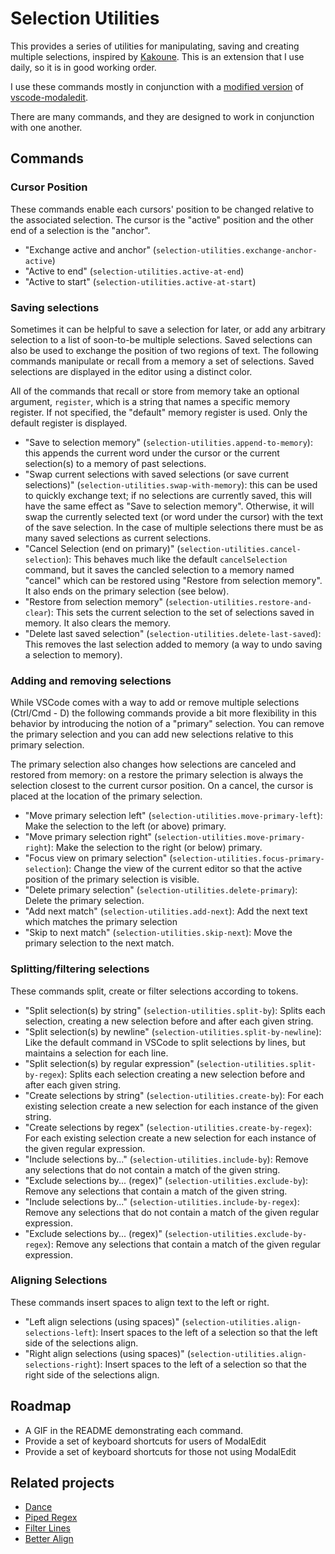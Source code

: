 # Selection Utilities

This provides a series of utilities for manipulating, saving and creating multiple
selections, inspired by [Kakoune](http://kakoune.org/). This is an extension that I use
daily, so it is in good working order.

I use these commands mostly in conjunction with a [modified version](https://github.com/johtela/vscode-modaledit/pull/16) of [vscode-modaledit](https://johtela.github.io/vscode-modaledit/docs/tutorial.html).

There are many commands, and they are designed to work in conjunction with one another.

## Commands

### Cursor Position

These commands enable each cursors' position to be changed relative to the associated
selection. The cursor is the "active" position and the other end of a selection is the
"anchor".

- "Exchange active and anchor" (`selection-utilities.exchange-anchor-active`)
- "Active to end" (`selection-utilities.active-at-end`)
- "Active to start" (`selection-utilities.active-at-start`)

### Saving selections

Sometimes it can be helpful to save a selection for later, or add any arbitrary selection to
a list of soon-to-be multiple selections. Saved selections can also be used to exchange the
position of two regions of text. The following commands manipulate or recall from a memory
a set of selections. Saved selections are displayed in the editor using a distinct color.

All of the commands that recall or store from memory take an optional argument, `register`,
which is a string that names a specific memory register. If not specified, the "default"
memory register is used. Only the default register is displayed.

- "Save to selection memory" (`selection-utilities.append-to-memory`): this appends the
  current word under the cursor or the current selection(s) to a memory of past selections.
- "Swap current selections with saved selections (or save current selections)" (`selection-utilities.swap-with-memory`): this can be used to quickly exchange text; if no selections are
  currently saved, this will have the same effect as "Save to selection memory". Otherwise,
  it will swap the currently selected text (or word under the cursor) with the text
  of the save selection. In the case of multiple selections there must be as many saved
  selections as current selections.
- "Cancel Selection (end on primary)" (`selection-utilities.cancel-selection`):
  This behaves much like the default `cancelSelection` command, but it saves the
  cancled selection to a memory named "cancel" which can be restored using "Restore from selection memory". It also ends on the primary selection (see below).
- "Restore from selection memory" (`selection-utilities.restore-and-clear`): This
  sets the current selection to the set of selections saved in memory. It also clears
  the memory.
- "Delete last saved selection" (`selection-utilities.delete-last-saved`): This removes
  the last selection added to memory (a way to undo saving a selection to memory).

### Adding and removing selections

While VSCode comes with a way to add or remove multiple selections (Ctrl/Cmd - D) the
following commands provide a bit more flexibility in this behavior by introducing the notion
of a "primary" selection. You can remove the primary selection and you can add new
selections relative to this primary selection.

The primary selection also changes how selections are canceled and restored from memory: on
a restore the primary selection is always the selection closest to the current cursor
position. On a cancel, the cursor is placed at the location of the primary selection.

- "Move primary selection left" (`selection-utilities.move-primary-left`): Make the selection to the left (or above) primary.
- "Move primary selection right" (`selection-utilities.move-primary-right`): Make the selection
to the right (or below) primary.
- "Focus view on primary selection" (`selection-utilities.focus-primary-selection`): Change
  the view of the current editor so that the active position of the primary selection
  is visible.
- "Delete primary selection" (`selection-utilities.delete-primary`): Delete the primary
selection.
- "Add next match" (`selection-utilities.add-next`): Add the next text which matches
the primary selection
- "Skip to next match" (`selection-utilities.skip-next`): Move the primary selection to the
next match.

### Splitting/filtering selections

These commands split, create or filter selections according to tokens.

- "Split selection(s) by string" (`selection-utilities.split-by`): Splits each selection,
  creating a new selection before and after each given string.
- "Split selection(s) by newline" (`selection-utilities.split-by-newline`): Like the default
  command in VSCode to split selections by lines, but maintains a selection for each line.
- "Split selection(s) by regular expression" (`selection-utilities.split-by-regex`): Splits
  each selection creating a new selection before and after each given string.
- "Create selections by string" (`selection-utilities.create-by`): For each existing selection
  create a new selection for each instance of the given string.
- "Create selections by regex" (`selection-utilities.create-by-regex`): For each existing
  selection create a new selection for each instance of the given regular expression.
- "Include selections by..." (`selection-utilities.include-by`): Remove any selections that
do not contain a match of the given string.
- "Exclude selections by... (regex)" (`selection-utilities.exclude-by`): Remove any
  selections that contain a match of the given string.
- "Include selections by..." (`selection-utilities.include-by-regex`): Remove any
  selections that do not contain a match of the given regular expression.
- "Exclude selections by... (regex)" (`selection-utilities.exclude-by-regex`): Remove any
  selections that contain a match of the given regular expression.

### Aligning Selections

These commands insert spaces to align text to the left or right.

- "Left align selections (using spaces)" (`selection-utilities.align-selections-left`):
  Insert spaces to the left of a selection so that the left side of the selections align.
- "Right align selections (using spaces)" (`selection-utilities.align-selections-right`):
  Insert spaces to the left of a selection so that the right side of the selections align.

## Roadmap

- A GIF in the README demonstrating each command.
- Provide a set of keyboard shortcuts for users of ModalEdit
- Provide a set of keyboard shortcuts for those not using ModalEdit

## Related projects

- [Dance](https://github.com/71/dance)
- [Piped Regex](https://github.com/akashsaluja/piped-regex-vscode)
- [Filter Lines](https://github.com/everettjf/vscode-filter-line)
- [Better Align](https://github.com/WarWithinMe/better-align)